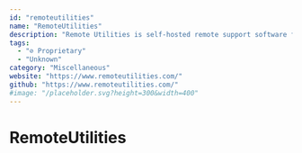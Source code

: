 ```yaml
---
id: "remoteutilities"
name: "RemoteUtilities"
description: "Remote Utilities is self-hosted remote support software for LAN administration and remote support over the Internet."
tags:
  - "⊘ Proprietary"
  - "Unknown"
category: "Miscellaneous"
website: "https://www.remoteutilities.com/"
github: "https://www.remoteutilities.com/"
#image: "/placeholder.svg?height=300&width=400"
---
```


# RemoteUtilities
